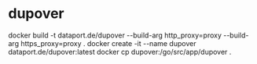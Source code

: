 # dupover

docker build -t dataport.de/dupover --build-arg http_proxy=proxy --build-arg https_proxy=proxy .
docker create -it --name dupover dataport.de/dupover:latest
docker cp dupover:/go/src/app/dupover .
